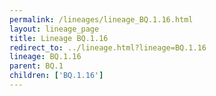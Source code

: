 ```yaml
---
permalink: /lineages/lineage_BQ.1.16.html
layout: lineage_page
title: Lineage BQ.1.16
redirect_to: ../lineage.html?lineage=BQ.1.16
lineage: BQ.1.16
parent: BQ.1
children: ['BQ.1.16']
---
```

